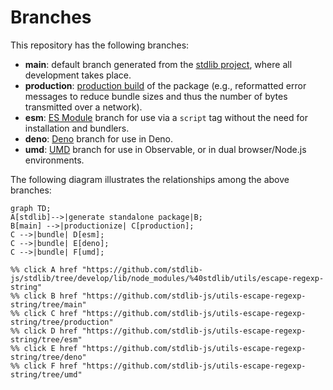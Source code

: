 <!--

@license Apache-2.0

Copyright (c) 2022 The Stdlib Authors.

Licensed under the Apache License, Version 2.0 (the "License");
you may not use this file except in compliance with the License.
You may obtain a copy of the License at

    http://www.apache.org/licenses/LICENSE-2.0

Unless required by applicable law or agreed to in writing, software
distributed under the License is distributed on an "AS IS" BASIS,
WITHOUT WARRANTIES OR CONDITIONS OF ANY KIND, either express or implied.
See the License for the specific language governing permissions and
limitations under the License.

-->

# Branches

This repository has the following branches:

-   **main**: default branch generated from the [stdlib project][stdlib-url], where all development takes place.
-   **production**: [production build][production-url] of the package (e.g., reformatted error messages to reduce bundle sizes and thus the number of bytes transmitted over a network).
-   **esm**: [ES Module][esm-url] branch for use via a `script` tag without the need for installation and bundlers.
-   **deno**: [Deno][deno-url] branch for use in Deno.
-   **umd**: [UMD][umd-url] branch for use in Observable, or in dual browser/Node.js environments.

The following diagram illustrates the relationships among the above branches:

```mermaid
graph TD;
A[stdlib]-->|generate standalone package|B;
B[main] -->|productionize| C[production];
C -->|bundle| D[esm];
C -->|bundle| E[deno];
C -->|bundle| F[umd];

%% click A href "https://github.com/stdlib-js/stdlib/tree/develop/lib/node_modules/%40stdlib/utils/escape-regexp-string"
%% click B href "https://github.com/stdlib-js/utils-escape-regexp-string/tree/main"
%% click C href "https://github.com/stdlib-js/utils-escape-regexp-string/tree/production"
%% click D href "https://github.com/stdlib-js/utils-escape-regexp-string/tree/esm"
%% click E href "https://github.com/stdlib-js/utils-escape-regexp-string/tree/deno"
%% click F href "https://github.com/stdlib-js/utils-escape-regexp-string/tree/umd"
```

[stdlib-url]: https://github.com/stdlib-js/stdlib/tree/develop/lib/node_modules/%40stdlib/utils/escape-regexp-string
[production-url]: https://github.com/stdlib-js/utils-escape-regexp-string/tree/production
[deno-url]: https://github.com/stdlib-js/utils-escape-regexp-string/tree/deno
[umd-url]: https://github.com/stdlib-js/utils-escape-regexp-string/tree/umd
[esm-url]: https://github.com/stdlib-js/utils-escape-regexp-string/tree/esm